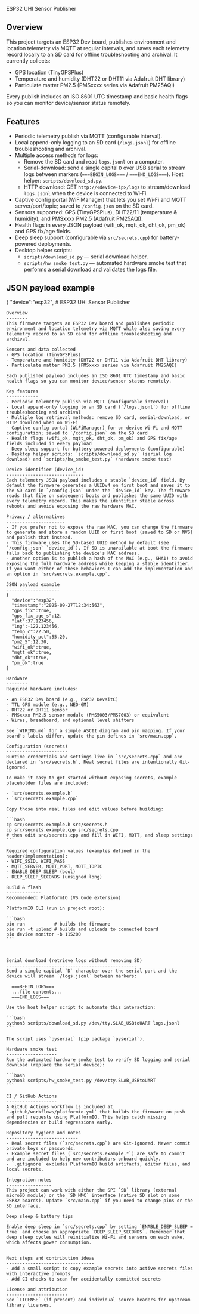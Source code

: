 ESP32 UHI Sensor Publisher

Overview
--------
This project targets an ESP32 Dev board, publishes environment and location telemetry via MQTT at regular intervals, and saves each telemetry record locally to an SD card for offline troubleshooting and archival. It currently collects:

- GPS location (TinyGPSPlus)
- Temperature and humidity (DHT22 or DHT11 via Adafruit DHT library)
- Particulate matter PM2.5 (PMSxxxx series via Adafruit PM25AQI)

Every publish includes an ISO 8601 UTC timestamp and basic health flags so you can monitor device/sensor status remotely.

Features
--------
- Periodic telemetry publish via MQTT (configurable interval).
- Local append-only logging to an SD card (`/logs.jsonl`) for offline troubleshooting and archival.
- Multiple access methods for logs:
	- Remove the SD card and read `logs.jsonl` on a computer.
	- Serial-download: send a single capital `D` over USB serial to stream logs between markers (`===BEGIN_LOGS===` / `===END_LOGS===`). Host helper: `scripts/download_sd.py`.
	- HTTP download: GET `http://<device-ip>/logs` to stream/download `logs.jsonl` when the device is connected to Wi‑Fi.
- Captive config portal (WiFiManager) that lets you set Wi‑Fi and MQTT server/port/topic; saved to `/config.json` on the SD card.
- Sensors supported: GPS (TinyGPSPlus), DHT22/11 (temperature & humidity), and PMSxxxx PM2.5 (Adafruit PM25AQI).
- Health flags in every JSON payload (wifi_ok, mqtt_ok, dht_ok, pm_ok) and GPS fix/age fields.
- Deep sleep support (configurable via `src/secrets.cpp`) for battery-powered deployments.
- Desktop helper scripts:
	- `scripts/download_sd.py` — serial download helper.
	- `scripts/hw_smoke_test.py` — automated hardware smoke test that performs a serial download and validates the logs file.


JSON payload example
--------------------
{
	"device":"esp32",
	# ESP32 UHI Sensor Publisher

	Overview
	--------
	This firmware targets an ESP32 Dev board and publishes periodic environment and location telemetry via MQTT while also saving every telemetry record to an SD card for offline troubleshooting and archival.

	Sensors and data collected
	- GPS location (TinyGPSPlus)
	- Temperature and humidity (DHT22 or DHT11 via Adafruit DHT library)
	- Particulate matter PM2.5 (PMSxxxx series via Adafruit PM25AQI)

	Each published payload includes an ISO 8601 UTC timestamp and basic health flags so you can monitor device/sensor status remotely.

	Key features
	------------
	- Periodic telemetry publish via MQTT (configurable interval)
	- Local append-only logging to an SD card (`/logs.jsonl`) for offline troubleshooting and archival
	- Multiple log retrieval methods: remove SD card, serial-download, or HTTP download when on Wi‑Fi
	- Captive config portal (WiFiManager) for on-device Wi‑Fi and MQTT configuration; saved to `/config.json` on the SD card
	- Health flags (wifi_ok, mqtt_ok, dht_ok, pm_ok) and GPS fix/age fields included in every payload
	- Deep sleep support for battery-powered deployments (configurable)
	- Desktop helper scripts: `scripts/download_sd.py` (serial log download) and `scripts/hw_smoke_test.py` (hardware smoke test)

	Device identifier (device_id)
	-----------------------------
	Each telemetry JSON payload includes a stable `device_id` field. By default the firmware generates a UUIDv4 on first boot and saves it to the SD card in `/config.json` under the `device_id` key. The firmware reads that file on subsequent boots and publishes the same UUID with every telemetry record. This makes the identifier stable across reboots and avoids exposing the raw hardware MAC.

	Privacy / alternatives
	----------------------
	- If you prefer not to expose the raw MAC, you can change the firmware to generate and store a random UUID on first boot (saved to SD or NVS) and publish that instead.
	- This firmware uses the SD-based UUID method by default (see `/config.json` `device_id`). If SD is unavailable at boot the firmware falls back to publishing the device's MAC address.
	- Another option is to publish a hash of the MAC (e.g., SHA1) to avoid exposing the full hardware address while keeping a stable identifier. If you want either of these behaviors I can add the implementation and an option in `src/secrets.example.cpp`.

	JSON payload example
	--------------------
	{
	  "device":"esp32",
	  "timestamp":"2025-09-27T12:34:56Z",
	  "gps_fix":true,
	  "gps_fix_age_s":12,
	  "lat":37.123456,
	  "lng":-122.123456,
	  "temp_c":22.50,
	  "humidity_pct":55.20,
	  "pm2_5":12.30,
	  "wifi_ok":true,
	  "mqtt_ok":true,
	  "dht_ok":true,
	  "pm_ok":true
	}

	Hardware
	--------
	Required hardware includes:

	- An ESP32 Dev board (e.g., ESP32 DevKitC)
	- TTL GPS module (e.g., NEO-6M)
	- DHT22 or DHT11 sensor
	- PMSxxxx PM2.5 sensor module (PMS5003/PMS7003) or equivalent
	- Wires, breadboard, and optional level shifters

	See `WIRING.md` for a simple ASCII diagram and pin mapping. If your board's labels differ, update the pin defines in `src/main.cpp`.

	Configuration (secrets)
	-----------------------
	Runtime credentials and settings live in `src/secrets.cpp` and are declared in `src/secrets.h`. Real secret files are intentionally Git-ignored.

	To make it easy to get started without exposing secrets, example placeholder files are included:

	- `src/secrets.example.h`
	- `src/secrets.example.cpp`

	Copy those into real files and edit values before building:

	```bash
	cp src/secrets.example.h src/secrets.h
	cp src/secrets.example.cpp src/secrets.cpp
	# then edit src/secrets.cpp and fill in WIFI, MQTT, and sleep settings
	```

	Required configuration values (examples defined in the header/implementation):
	- WIFI_SSID, WIFI_PASS
	- MQTT_SERVER, MQTT_PORT, MQTT_TOPIC
	- ENABLE_DEEP_SLEEP (bool)
	- DEEP_SLEEP_SECONDS (unsigned long)

	Build & flash
	-------------
	Recommended: PlatformIO (VS Code extension)

	PlatformIO CLI (run in project root):

	```bash
	pio run           # builds the firmware
	pio run -t upload # builds and uploads to connected board
	pio device monitor -b 115200
	```



	Serial download (retrieve logs without removing SD)
	-------------------------------------------------
	Send a single capital `D` character over the serial port and the device will stream `/logs.jsonl` between markers:

	  ===BEGIN_LOGS===
	  ...file contents...
	  ===END_LOGS===

	Use the host helper script to automate this interaction:

	```bash
	python3 scripts/download_sd.py /dev/tty.SLAB_USBtoUART logs.jsonl
	```

	The script uses `pyserial` (pip package `pyserial`).

	Hardware smoke test
	-------------------
	Run the automated hardware smoke test to verify SD logging and serial download (replace the serial device):

	```bash
	python3 scripts/hw_smoke_test.py /dev/tty.SLAB_USBtoUART
	```

	CI / GitHub Actions
	-------------------
	A GitHub Actions workflow is included at `.github/workflows/platformio.yml` that builds the firmware on push and pull requests using PlatformIO. This helps catch missing dependencies or build regressions early.

	Repository hygiene and notes
	---------------------------
	- Real secret files (`src/secrets.cpp`) are Git-ignored. Never commit private keys or passwords.
	- Example secret files (`src/secrets.example.*`) are safe to commit and are included to help new contributors onboard quickly.
	- `.gitignore` excludes PlatformIO build artifacts, editor files, and local secrets.

	Integration notes
	-----------------
	This project can work with either the SPI `SD` library (external microSD module) or the `SD_MMC` interface (native SD slot on some ESP32 boards). Update `src/main.cpp` if you need to change pins or the SD interface.

	Deep sleep & battery tips
	-------------------------
	Enable deep sleep in `src/secrets.cpp` by setting `ENABLE_DEEP_SLEEP = true` and choose an appropriate `DEEP_SLEEP_SECONDS`. Remember that deep sleep cycles will reinitialize Wi‑Fi and sensors on each wake, which affects power consumption.


	Next steps and contribution ideas
	---------------------------------
	- Add a small script to copy example secrets into active secrets files with interactive prompts
	- Add CI checks to scan for accidentally committed secrets

	License and attribution
	-----------------------
	See `LICENSE` (if present) and individual source headers for upstream library licenses.

